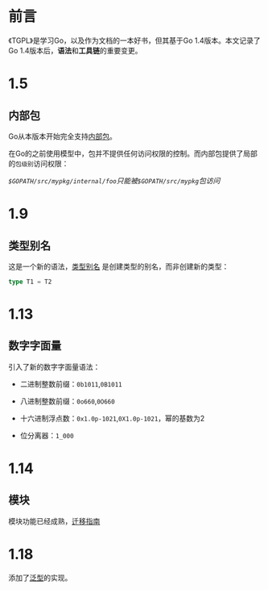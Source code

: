 # 前言

《TGPL》是学习Go，以及作为文档的一本好书，但其基于Go 1.4版本。本文记录了Go 1.4版本后，**语法**和**工具链**的重要变更。

# 1.5

## 内部包

Go从本版本开始完全支持[内部包](https://docs.google.com/document/d/1e8kOo3r51b2BWtTs_1uADIA5djfXhPT36s6eHVRIvaU/edit)。

在Go的之前使用模型中，包并不提供任何访问权限的控制。而内部包提供了局部的`包级别`访问权限：

*`$GOPATH/src/mypkg/internal/foo`只能被`$GOPATH/src/mypkg`包访问*

# 1.9

## 类型别名

这是一个新的语法，[类型别名](https://go.dev/doc/go1.9#language) 是创建类型的别名，而非创建新的类型：

```go
type T1 = T2
```

# 1.13

## 数字字面量

引入了新的数字字面量语法：

- 二进制整数前缀：`0b1011`,`0B1011`

- 八进制整数前缀：`0o660`,`0O660`

- 十六进制浮点数：`0x1.0p-1021`,`0X1.0p-1021`，幂的基数为2

- 位分离器：`1_000`

# 1.14

## 模块

模块功能已经成熟，[迁移指南](https://blog.golang.org/migrating-to-go-modules)

# 1.18

添加了[泛型](https://go.dev/doc/go1.18#language)的实现。